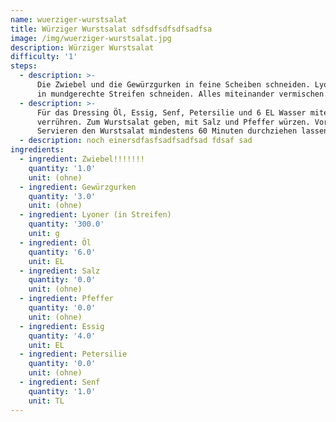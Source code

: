 ```yaml
---
name: wuerziger-wurstsalat
title: Würziger Wurstsalat sdfsdfsdfsdfsadfsa
image: /img/wuerziger-wurstsalat.jpg
description: Würziger Wurstsalat
difficulty: '1'
steps:
  - description: >-
      Die Zwiebel und die Gewürzgurken in feine Scheiben schneiden. Lyoner-Wurst
      in mundgerechte Streifen schneiden. Alles miteinander vermischen.
  - description: >-
      Für das Dressing Öl, Essig, Senf, Petersilie und 6 EL Wasser miteinander
      verrühren. Zum Wurstsalat geben, mit Salz und Pfeffer würzen. Vor dem
      Servieren den Wurstsalat mindestens 60 Minuten durchziehen lassen.
  - description: noch einersdfasfsadfsadfsad fdsaf sad
ingredients:
  - ingredient: Zwiebel!!!!!!!
    quantity: '1.0'
    unit: (ohne)
  - ingredient: Gewürzgurken
    quantity: '3.0'
    unit: (ohne)
  - ingredient: Lyoner (in Streifen)
    quantity: '300.0'
    unit: g
  - ingredient: Öl
    quantity: '6.0'
    unit: EL
  - ingredient: Salz
    quantity: '0.0'
    unit: (ohne)
  - ingredient: Pfeffer
    quantity: '0.0'
    unit: (ohne)
  - ingredient: Essig
    quantity: '4.0'
    unit: EL
  - ingredient: Petersilie
    quantity: '0.0'
    unit: (ohne)
  - ingredient: Senf
    quantity: '1.0'
    unit: TL
---
```


